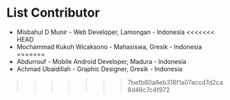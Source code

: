 # List Contributor

- Misbahul D Munir - Web Developer, Lamongan - Indonesia
<<<<<<< HEAD
- Mochammad Kukuh Wicaksono - Mahasiswa, Gresik - Indonesia
=======
- Abdurrouf - Mobile Android Developer, Madura - Indonesia
- Achmad Ubaidillah - Graphic Designer, Gresik - Indonesia
>>>>>>> 7befb80a8eb318f1a07accd7d2ca8d46c7c4f972
